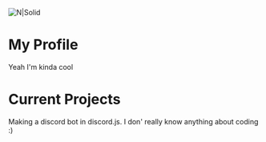 ![N|Solid](https://cdn.discordapp.com/attachments/862896559486533646/865261111058366504/banner.png.0623707f0aa519416f300ac19c77220d.png)

# My Profile
Yeah I'm kinda cool

# Current Projects
Making a discord bot in discord.js. I don' really know anything about coding :)


<!--
**LeoSM-07/LeoSM-07** is a ✨ _special_ ✨ repository because its `README.md` (this file) appears on your GitHub profile.

Here are some ideas to get you started:

- 🔭 I’m currently working on ...
- 🌱 I’m currently learning ...
- 👯 I’m looking to collaborate on ...
- 🤔 I’m looking for help with ...
- 💬 Ask me about ...
- 📫 How to reach me: ...
- 😄 Pronouns: ...
- ⚡ Fun fact: ...
-->
